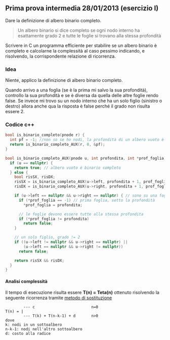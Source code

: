## Prima prova intermedia 28/01/2013 (esercizio I)

Dare la definizione di albero binario completo.

> Un albero binario si dice completo se ogni nodo interno ha esattamente grado 2 e tutte le foglie si trovano alla stessa profondità

Scrivere in C un programma efficiente per stabilire se un albero binario è completo e calcolarne la complessità al caso pessimo indicando, e risolvendo, la corrispondente relazione di ricorrenza.

### Idea

Niente, applico la definizione di albero binario completo.

Quando arrivo a una foglia (se è la prima mi salvo la sua profondità), controllo la sua profondità e se è diversa da quella delle altre foglie rendo false.
Se invece mi trovo su un nodo interno che ha un solo figlio (sinistro o destro) allora anche qua la risposta è false perché il grado non risulta essere 2.

### Codice c++

```c++
bool is_binario_completo(pnode r) {
  int pf = -1; //non so se ho nodi, la profondità di un albero vuoto è -1
  return is_binario_completo_AUX(r, 0, &pf);
}

bool is_binario_completo_AUX(pnode u, int profondita, int *prof_foglia) {
  if (u == nullptr) {
    return true; // albero vuoto è binario completo
  } else {
    bool risSX, risDX;
    risSX = is_binario_completo_AUX(u->left, profondita + 1, prof_foglia);
    risDX = is_binario_completo_AUX(u->right, profondita + 1, prof_foglia);

    if (u->left == nullptr && u->right == nullptr) { // sono su una foglia
      if (*prof_foglia == -1) // prima foglia, setto la profondità
        *prof_foglia = profondita;

      // le foglie devono essere tutte alla stessa profondita
      if (*prof_foglia != profondita)
        return false;
    }

    // un solo figlio, grado != 2
    if ((u->left != nullptr && u->right == nullptr) ||
        (u->left == nullptr && u->right != nullptr))
      return false;

    return risSX && risDX;
  }
}
```

#### Analisi complessità

Il tempo di esecuzione risulta essere **T(n) = Teta(n)** ottenuto risolvendo la seguente ricorrenza tramite [metodo di sostituzione](../../dimostrazioni.md)

```
        --- c                         n=0
T(n) = |
        --- T(k) + T(n-k-1) + d       n>0
dove
k: nodi in un sottoalbero
n-k-1: nodi nell'altro sottoalbero
d: costo alla radice
```
